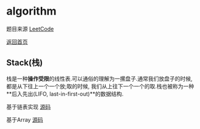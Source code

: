 # algorithm

题目来源 [LeetCode](https://leetcode-cn.com/problemset/all/)

[返回首页](./README.md)

## Stack(栈)

栈是一种**操作受限**的线性表.可以通俗的理解为一摞盘子.通常我们放盘子的时候, 都是从下往上一个一个放;取的时候, 我们从上往下一个一个的取.栈也被称为一种**后入先出(LIFO, last-in-first-out)**的数据结构.

基于链表实现 [源码](./algorithm/stack.js)

基于Array [源码](./algorithm/simpleStack.js)